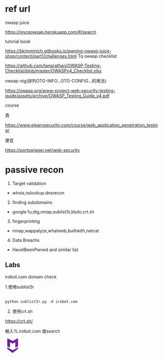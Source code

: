 # ref url

owasp juice

https://joyceowsap.herokuapp.com/#/search

tutorial book

https://bkimminich.gitbooks.io/pwning-owasp-juice-shop/content/part1/challenges.html
Tq
owasp checklist

https://github.com/tanprathan/OWASP-Testing-Checklist/blob/master/OWASPv4_Checklist.xlsx

owsap otg(詳列OTG-INFO...OTG-CONFIG...的用法)

https://owasp.org/www-project-web-security-testing-guide/assets/archive/OWASP_Testing_Guide_v4.pdf

course

貴

https://www.elearnsecurity.com/course/web_application_penetration_testing/

便宜

https://portswigger.net/web-security

# passive recon

1. Target validation

* whois,nslookup.dnsrecon

2. finding subdomains

* google fu,dig,nmap,sublist3r,bluto,crt.sh

3. fingerprinting

* nmap,wappalyze,whatweb,builtwith,netcat

4. Data Breachs

* HaveIBeenPwned and similar list

## Labs

irobot.com domain check

1.使用sublist3r

```

python sublist3r.py -d irobot.com

```

2. 使用crt.sh

https://crt.sh/

輸入%.irobot.com 做search

![alt text](https://github.com/adam-p/markdown-here/raw/master/src/common/images/icon48.png "Logo Title Text 1")

